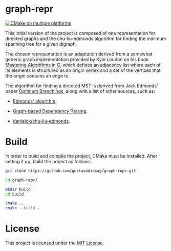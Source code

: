 # graph-repr

[![CMake on multiple platforms](https://github.com/gustavodiasag/graph-repr/actions/workflows/cmake-multi-platform.yml/badge.svg)](https://github.com/gustavodiasag/graph-repr/actions/workflows/cmake-multi-platform.yml)

This initial version of the project is composed of one representation for directed graphs and the chu-liu-edmonds algorithm for finding the minimum spanning tree for a given digraph.

The chosen representation is an adaptation derived from a somewhat generic graph implementation provided by Kyle Loudon on his book [Mastering Algorithms in C](https://everythingcomputerscience.com/books/Mastering-Algorithms-with-C-Loudon.pdf), which defines an adjacency list  where each of its elements is structured as an origin vertex and a set of the vertices that the origin contains an edge to.

The algorithm for finding a directed MST is derived from Jack Edmonds' paper [Optimum Branchings](https://nvlpubs.nist.gov/nistpubs/jres/71B/jresv71Bn4p233_A1b.pdf), along with a list of other sources, such as:

- [Edmonds' algorithm](https://en.wikipedia.org/wiki/Edmonds%27_algorithm).

* [Graph-based Dependency Parsing](https://courses.cs.washington.edu/courses/cse490u/17wi/slides/CLE.pdf).

- [danieldk/chu-liu-edmonds](https://github.com/danieldk/chu-liu-edmonds/blob/main/src/lib.rs).

# Build

In order to build and compile the project, CMake must be installed. After setting it up, build the project as follows:

```bash
git clone https://github.com/gustavodiasag/graph-repr.git

cd graph-repr/

mkdir build
cd build

cmake ..
cmake --build .
```

# License

This project is licensed under the [MIT License](LICENSE).